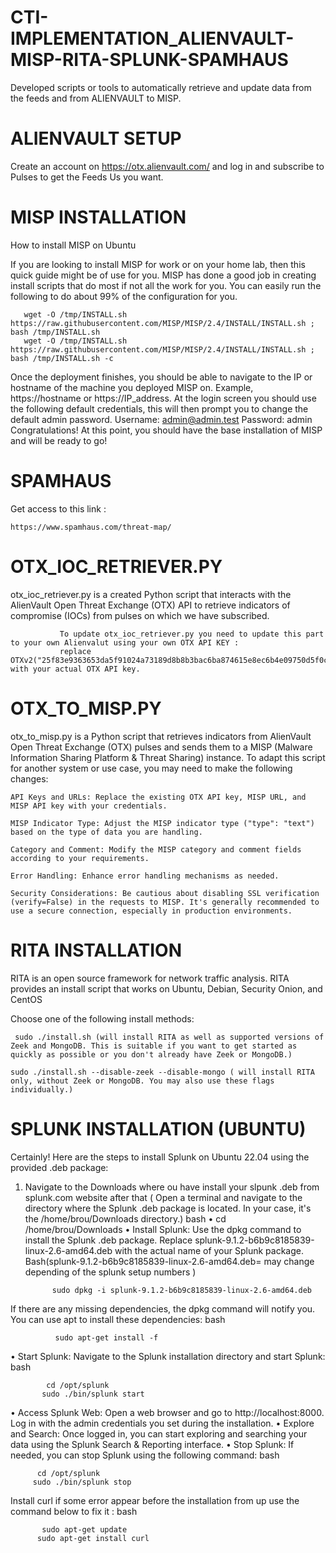 # CTI-IMPLEMENTATION_ALIENVAULT-MISP-RITA-SPLUNK-SPAMHAUS 
Developed scripts or tools to automatically retrieve and update  data from the feeds and from ALIENVAULT to MISP.


# ALIENVAULT SETUP
Create an account on 
https://otx.alienvault.com/
and log in and subscribe to Pulses to get the Feeds Us you want. 

# MISP INSTALLATION 

How to install MISP on Ubuntu

If you are looking to install MISP for work or on your home lab, then this quick guide might be of use for you.
MISP has done a good job in creating install scripts that do most if not all the work for you.
You can easily run the following to do about 99% of the configuration for you.

       wget -O /tmp/INSTALL.sh https://raw.githubusercontent.com/MISP/MISP/2.4/INSTALL/INSTALL.sh ; bash /tmp/INSTALL.sh
       wget -O /tmp/INSTALL.sh https://raw.githubusercontent.com/MISP/MISP/2.4/INSTALL/INSTALL.sh ; bash /tmp/INSTALL.sh -c


Once the deployment finishes, you should be able to navigate to the IP or hostname of the machine you deployed MISP on. Example, https://hostname or https://IP_address.
At the login screen you should use the following default credentials, this will then prompt you to change the default admin password.
Username: admin@admin.test
Password: admin
Congratulations! At this point, you should have the base installation of MISP and will be ready to go!


 # SPAMHAUS

 Get access to this link : 

    https://www.spamhaus.com/threat-map/
 

# OTX_IOC_RETRIEVER.PY
otx_ioc_retriever.py is a created Python script that interacts with the AlienVault Open Threat Exchange (OTX) API to retrieve indicators of compromise (IOCs) from pulses on which we have subscribed. 
               
               To update otx_ioc_retriever.py you need to update this part to your own Alienvalut using your own OTX API KEY : 
               replace  OTXv2("25f83e9363653da5f91024a73189d8b8b3bac6ba874615e8ec6b4e09750d5f0c") with your actual OTX API key.

# OTX_TO_MISP.PY
otx_to_misp.py is a Python script that retrieves indicators from AlienVault Open Threat Exchange (OTX) pulses and sends them to a MISP (Malware Information Sharing Platform & Threat Sharing) instance.
To adapt this script for another system or use case, you may need to make the following changes:

    API Keys and URLs: Replace the existing OTX API key, MISP URL, and MISP API key with your credentials.

    MISP Indicator Type: Adjust the MISP indicator type ("type": "text") based on the type of data you are handling.

    Category and Comment: Modify the MISP category and comment fields according to your requirements.

    Error Handling: Enhance error handling mechanisms as needed.

    Security Considerations: Be cautious about disabling SSL verification (verify=False) in the requests to MISP. It's generally recommended to use a secure connection, especially in production environments.

# RITA INSTALLATION

RITA is an open source framework for network traffic analysis.
RITA provides an install script that works on Ubuntu, Debian, Security Onion, and CentOS


Choose one of the following install methods:

 
     sudo ./install.sh (will install RITA as well as supported versions of Zeek and MongoDB. This is suitable if you want to get started as quickly as possible or you don't already have Zeek or MongoDB.)

    sudo ./install.sh --disable-zeek --disable-mongo ( will install RITA only, without Zeek or MongoDB. You may also use these flags individually.)


 # SPLUNK INSTALLATION (UBUNTU)
    
Certainly! Here are the steps to install Splunk on Ubuntu 22.04 using the provided .deb package:
1.	Navigate to the Downloads  where ou have install your slpunk .deb from splunk.com website after that ( Open a terminal and navigate to the directory where the Splunk .deb package is located. In your case, it's the /home/brou/Downloads directory.)
bash
•  cd /home/brou/Downloads
•  Install Splunk: Use the dpkg command to install the Splunk .deb package. Replace splunk-9.1.2-b6b9c8185839-linux-2.6-amd64.deb with the actual name of your Splunk package.
 Bash(splunk-9.1.2-b6b9c8185839-linux-2.6-amd64.deb= may change depending of  the splunk setup numbers ) 

              sudo dpkg -i splunk-9.1.2-b6b9c8185839-linux-2.6-amd64.deb
  	
If there are any missing dependencies, the dpkg command will notify you. You can use apt to install these dependencies:
bash
                     
              sudo apt-get install -f
                      
•  Start Splunk: Navigate to the Splunk installation directory and start Splunk:
bash

            cd /opt/splunk
           sudo ./bin/splunk start
           
•  Access Splunk Web: Open a web browser and go to http://localhost:8000. Log in with the admin credentials you set during the installation.
•  Explore and Search: Once logged in, you can start exploring and searching your data using the Splunk Search & Reporting interface.
•  Stop Splunk: If needed, you can stop Splunk using the following command:
bash

          cd /opt/splunk
         sudo ./bin/splunk stop


Install curl if some error appear before the installation  from up use the command below to fix it :
bash

           sudo apt-get update
          sudo apt-get install curl



          

          

